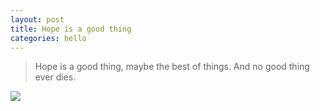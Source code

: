 ```yaml
---
layout: post
title: Hope is a good thing
categories: hello
---
```


> Hope is a good thing, maybe the best of things. And no good thing ever dies.

![](https://eiga.k-img.com/images/movie/45573/photo/b0922efbc46a4687/640.jpg)
